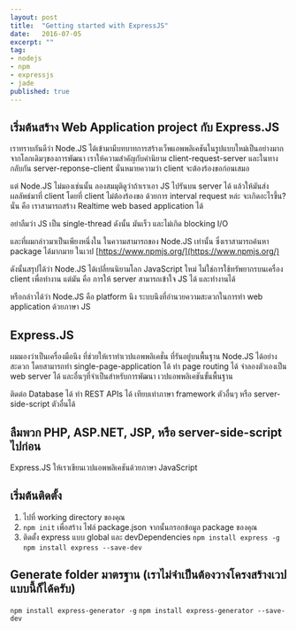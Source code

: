 ```yaml
---
layout: post
title:  "Getting started with ExpressJS"
date:   2016-07-05
excerpt: ""
tag:
- nodejs
- npm
- expressjs
- jade
published: true
---
```


## เริ่มต้นสร้าง Web Application project กับ Express.JS
เราทราบกันดีว่า Node.JS ได้เข้ามามีบทบาทการสร้างเว็พแอพพลิเคชันในรูปแบบใหม่เป็นอย่างมาก
จากโลกเดิมๆของการพัฒนา เราให้ความสำคัญกับคำนิยาม client-request-server และในทางกลับกัน
server-reponse-client นั่นหมายความว่า client จะต้องร้องขอก่อนเสมอ

แต่ Node.JS ไม่มองเช่นนั้น ลองสมมุติดูว่าถ้าเราเอา JS ไปรันบน server ได้ แล้วให้มันส่งผลลัพธ์มาที่
client โดยที่ client ไม่ต้องร้องขอ ด้วยการ interval request หล่ะ จะเกิดอะไรขึ้น? นั่น คือ เราสามารถสร้าง
Realtime web based application ได้

อย่าลืมว่า JS เป็น single-thread ดังนั้น มันเร็ว และไม่เกิด blocking I/O

และที่ผมกล่าวมาเป็นเพียงหนึ่งใน ในความสามารถของ Node.JS เท่านั้น ซึ่งเราสามารถค้นหา package ได้มากมาย
ในเวป [https://www.npmjs.org/](https://www.npmjs.org/)

ดังนั้นสรุปได้ว่า Node.JS ได้เปลี่ยนนิยามโลก JavaScript ใหม่ ไม่ใช่การใช้ทรัพยากรบนเครื่อง client เพื่อทำงาน
แต่มัน คือ การให้ server สามารถเข้าใจ JS ได้ และทำงานได้

หรือกล่าวได้ว่า Node.JS คือ platform นึง ระบบนึงที่อำนวยความสะดวกในการทำ web application ด้วยภาษา JS

## Express.JS
ผมมองว่าเป็นเครื่องมือนึง ที่ช่วยให้เราทำเวปแอพพลิเคชั่น ที่รันอยู่บนพื้นฐาน Node.JS ได้อย่างสะดวก โดยสามารถทำ
single-page-application ได้ ทำ page routing ได้ จำลองตัวเองเป็น web server ได้ และอื่นๆที่จำเป็นสำหรับการพัฒนา
เวปแอพพลิเคชันขั้นพื้นฐาน

ติดต่อ Database ได้ ทำ REST APIs ได้ เทียบเท่าภาษา framework ตัวอื่นๆ หรือ server-side-script ตัวอื่นได้

## ลืมพวก PHP, ASP.NET, JSP, หรือ server-side-script ไปก่อน
Express.JS ให้เราเขียนเวปแอพพลิเคชันด้วยภาษา JavaScript

## เริ่มต้นติดตั้ง
1. ไปที่ working directory ของคุณ
2. `npm init` เพื่อสร้าง ไฟล์ package.json จากนั้นกรอกข้อมูล package ของคุณ
3. ติดตั้ง express แบบ global และ devDependencies
	`npm install express -g`
	`npm install express --save-dev`

## Generate folder มาตรฐาน (เราไม่จำเป็นต้องวางโครงสร้างเวปแบบนี้ก็ได้ครับ)
`npm install express-generator -g`
`npm install express-generator --save-dev`
